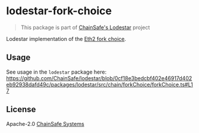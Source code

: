 # lodestar-fork-choice

> This package is part of [ChainSafe's Lodestar](https://lodestar.chainsafe.io) project

Lodestar implementation of the [Eth2 fork choice](https://github.com/ethereum/eth2.0-specs/blob/dev/specs/phase0/fork-choice.md).

## Usage

 See usage in the `lodestar` package here: 
https://github.com/ChainSafe/lodestar/blob/0cf18e3bedcbf402e46917d402eb92938dafd49c/packages/lodestar/src/chain/forkChoice/forkChoice.ts#L17

## License

Apache-2.0 [ChainSafe Systems](https://chainsafe.io)
